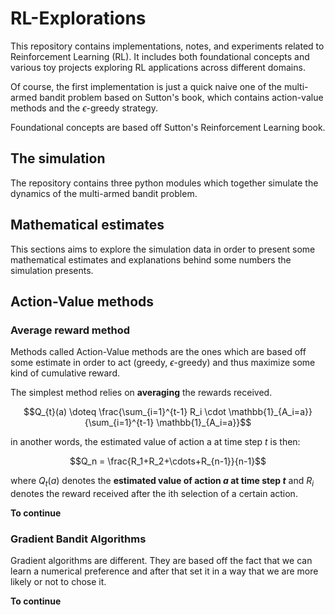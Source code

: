 # RL-Explorations

This repository contains implementations, notes, and experiments related to Reinforcement Learning (RL). It includes both foundational concepts and various toy projects exploring RL applications across different domains.

Of course, the first implementation is just a quick naive one of the multi-armed bandit problem based on Sutton's book, which contains action-value methods and the $\epsilon$-greedy strategy.  

Foundational concepts are based off Sutton's Reinforcement Learning book.

## The simulation

The repository contains three python modules which together simulate the dynamics of the multi-armed bandit problem. 

## Mathematical estimates

This sections aims to explore the simulation data in order to present some mathematical estimates and explanations behind some numbers the simulation presents.

## Action-Value methods

### Average reward method

Methods called Action-Value methods are the ones which are based off some estimate in order to act (greedy, $\epsilon$-greedy) and thus maximize some kind of cumulative reward.

The simplest method relies on **averaging** the rewards received.

$$Q_{t}(a) \doteq \frac{\sum_{i=1}^{t-1} R_i \cdot \mathbb{1}_{A_i=a}}{\sum_{i=1}^{t-1} \mathbb{1}_{A_i=a}}$$

in another words, the estimated value of action a at time step $t$ is then:

$$Q_n = \frac{R_1+R_2+\cdots+R_{n-1}}{n-1}$$

where $Q_{t}(a)$ denotes the **estimated value of action $a$ at time step $t$** and $R_{i}$ denotes the reward received after the ith selection of a certain action.

**To continue**

### Gradient Bandit Algorithms

Gradient algorithms are different. They are based off the fact that we can learn a numerical preference and after that set it in a way that we are more likely or not to chose it.

**To continue**






